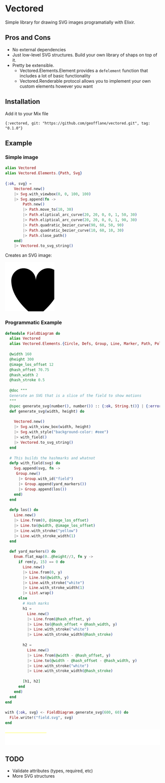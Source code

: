 # Vectored

Simple library for drawing SVG images programatially with Elixir.

## Pros and Cons

* No external dependencies
* Just low-level SVG structures. Build your own library of shaps on top of it.
* Pretty be extensible.
  * Vectored.Elements.Element provides a `defelement` function that includes a lot of basic functionality
  * Vectored.Renderable protocol allows you to implement your own custom elements however you want

## Installation

Add it to your Mix file

```
{:vectored, git: "https://github.com/geofflane/vectored.git", tag: "0.1.0"}

```

## Example


### Simple image

```elixir
alias Vectored
alias Vectored.Elements.{Path, Svg}

{:ok, svg} =
    Vectored.new()
    |> Svg.with_viewbox(0, 0, 100, 100)
    |> Svg.append(fn ->
        Path.new()
        |> Path.move_to(10, 30)
        |> Path.eliptical_arc_curve(20, 20, 0, 0, 1, 50, 30)
        |> Path.eliptical_arc_curve(20, 20, 0, 0, 1, 90, 30)
        |> Path.quadratic_bezier_curve(90, 60, 50, 90)
        |> Path.quadratic_bezier_curve(10, 60, 10, 30)
        |> Path.close_path()
    end)
    |> Vectored.to_svg_string()

```

Creates an SVG image:

![Example generated SVG](docs/heart.svg)

### Programmatic Example

```elixir
defmodule FieldDiagram do
  alias Vectored
  alias Vectored.Elements.{Circle, Defs, Group, Line, Marker, Path, Polyline, Svg, Use}

  @width 160
  @height 300
  @image_los_offset 12
  @hash_offset 70.75
  @hash_width 2
  @hash_stroke 0.5

  @doc """
  Generate an SVG that is a slice of the field to show motions
  """
  @spec generate_svg(number(), number()) :: {:ok, String.t()} | {:error, term()}
  def generate_svg(width, height) do

    Vectored.new()
    |> Svg.with_view_box(width, height)
    |> Svg.with_style("background-color: #eee")
    |> with_field()
    |> Vectored.to_svg_string()
  end

  # This builds the hashmarks and whatnot
  defp with_field(svg) do
    Svg.append(svg, fn ->
     Group.new()
      |> Group.with_id("field")
      |> Group.append(yard_markers())
      |> Group.append(los())
    end)
  end

  defp los() do
    Line.new()
    |> Line.from(0, @image_los_offset)
    |> Line.to(@width, @image_los_offset)
    |> Line.with_stroke("yellow")
    |> Line.with_stroke_width(1)
  end

  def yard_markers() do
    Enum.flat_map(0..@height//3, fn y ->
      if rem(y, 15) == 0 do
        Line.new()
        |> Line.from(0, y)
        |> Line.to(@width, y)
        |> Line.with_stroke("white")
        |> Line.with_stroke_width(1)
        |> List.wrap()
      else
        # Hash marks
        h1 =
          Line.new()
          |> Line.from(@hash_offset, y)
          |> Line.to(@hash_offset + @hash_width, y)
          |> Line.with_stroke("white")
          |> Line.with_stroke_width(@hash_stroke)

        h2 =
          Line.new()
          |> Line.from(@width - @hash_offset, y)
          |> Line.to(@width - @hash_offset - @hash_width, y)
          |> Line.with_stroke("white")
          |> Line.with_stroke_width(@hash_stroke)

        [h1, h2]
      end
    end)
  end
end

with {:ok, svg} <- FieldDiagram.generate_svg(600, 60) do
  File.write!("field.svg", svg)
end
```

![Generated Field SVG](docs/field.svg)

## TODO

- Validate attributes (types, required, etc)
- More SVG structures
